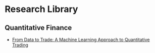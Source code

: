 # Research Library

## Quantitative Finance

- [From Data to Trade: A Machine Learning Approach to Quantitative Trading](SSRN-4315362.md)
